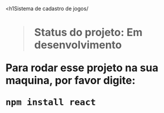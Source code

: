 <h1Sistema de cadastro de jogos/<h1>

>Status do projeto: Em desenvolvimento

Para rodar esse projeto na sua maquina, por favor digite:

```
npm install react
```
